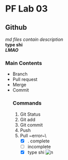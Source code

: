 # PF Lab 03
## Github
*md files contain description*\
**type shi**\
***LMAO***
### Main Contents
* Branch
* Pull request
* Merge
* Commit
  ### Commands
  1. Git Status
  2. Git add
  3. Git commit
  4. Push
  5. Pull
     ~error~\
     - [x] . complete
     - [ ] incomplete
     - [x] type shi
     ![n](https://ichef.bbci.co.uk/news/480/cpsprodpb/32dd/live/1a1a6b50-8340-11f0-ac9e-634b5d3dbe03.jpg.webp)
